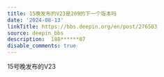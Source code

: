 ```yaml
---
title: 15晚发布的V23是209的下一个版本吗
date: '2024-08-13'
linkTitle: https://bbs.deepin.org/en/post/276503
source: deepin_bbs
description:  188******07 
disable_comments: true
---
```

15号晚发布的V23

